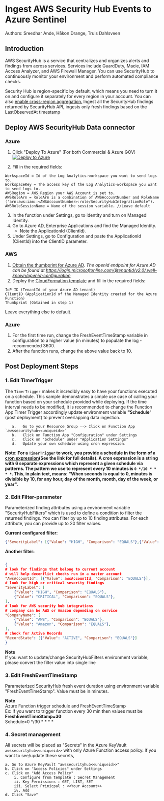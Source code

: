 # Ingest AWS Security Hub Events to Azure Sentinel

Authors: Sreedhar Ande, Håkon Drange, Truls Dahlsveen

## Introduction

AWS SecurityHub is a service that centralizes and organizes alerts and findings from across services. Services include GuardDuty, Macie, IAM Access Analyzer, and AWS Firewall Manager. You can use SecurityHub to continuously monitor your environment and perform automated compliance checks.  

Security Hub is region-specific by default, which means you need to turn it on and configure it separately for every region in your account. You can also [enable cross-region aggregation.](https://docs.aws.amazon.com/securityhub/latest/userguide/finding-aggregation.html)
Ingest all the SecurityHub findings returned by SecurityHub API, ingests only fresh findings based on the LastObservedAt timestamp

## Deploy AWS SecurityHub Data connector

### Azure

1. Click  "Deploy To Azure" (For both Commercial & Azure GOV)  
[![Deploy to Azure](https://aka.ms/deploytoazurebutton)](https://portal.azure.com/#create/Microsoft.Template/uri/https%3A%2F%2Fraw.githubusercontent.com%2FAzure%2FAzure-Sentinel%2Fmaster%2FDataConnectors%2FAWS-SecurityHubFindings%2Fazuredeploy_awssecurityhub.json)

2. Fill in the required fields:
```
WorkspaceId = Id of the Log Analytics-workspace you want to send logs to.
WorkspaceKey = The access key of the Log Analytics-workspace you want to send logs to.
AWSRegion = AWS Region your AWS Account is set to.
AWSRoleArn = RoleArn is a combination of AWSAccountNumber and RoleName ("arn:aws:iam::<AWSAccountNumber>:role/SecurityHubIntegrationRole").
AWSRoleSessionName = Name of the session variable. //Leave default
```
3. In the function under Settings, go to Identity and turn on Managed Identity.
4. Go to Azure AD, Enterprise Applications and find the Managed Identity. 
   * Note the ApplicationId (ClientId).
6. Under Settings, go to Configuration and paste the ApplicationId (ClientId) into the ClientID parameter.

### AWS

1. [Obtain the thumbprint for Azure AD](https://docs.aws.amazon.com/IAM/latest/UserGuide/id_roles_providers_create_oidc_verify-thumbprint.html).
*The openid endpoint for Azure AD can be found at https://login.microsoftonline.com/$tenantId/v2.0/.well-known/openid-configuration*
2. Deploy the [CloudFormation template](https://raw.githubusercontent.com/infernuxmonster/Azure-Sentinel/AWS-SecurityHub-AuthUpgrade/DataConnectors/AWS-SecurityHubFindings/CloudFormation.template.json) and fill in the required fields:
```
IdP ID (TenantId of your Azure AD tenant)
ClientID (ApplicationId of the Managed Identity created for the Azure Function)
Thumbprint (Obtained in step 1)
```
Leave everything else to default.

### Azure

1. For the first time run, change the FreshEventTimeStamp variable in configuration to a higher value (in minutes) to populate the log - recommended 3600.
2. After the function runs, change the above value back to 10.

## Post Deployment Steps

### 1. Edit TimerTrigger

The `TimerTrigger` makes it incredibly easy to have your functions executed on a schedule. This sample demonstrates a simple use case of calling your function based on your schedule provided while deploying. If the time interval needs to be modified, it is recommended to change the Function App Timer Trigger accordingly update environment variable **"Schedule**" (post deployment) to prevent overlapping data ingestion.

```
   a.	Go to your Resource Group --> Click on Function App `awssecurityhub<<uniqueid>>`
   b.	Click on Function App "Configuration" under Settings 
   c.	Click on "Schedule" under "Application Settings"
   d.	Update your own schedule using cron expression.
```

**Note: For a `TimerTrigger` to work, you provide a schedule in the form of a [cron expression](https://en.wikipedia.org/wiki/Cron#CRON_expression)(See the link for full details). A cron expression is a string with 6 separate expressions which represent a given schedule via patterns. The pattern we use to represent every 10 minutes is `0 */10 * * * *`. This, in plain text, means: "When seconds is equal to 0, minutes is divisible by 10, for any hour, day of the month, month, day of the week, or year".**
   
### 2. Edit Filter-parameter

Parameterized finding attributes using a environment variable "SecurityHubFilters" which is used to define a condition to filter the returned findings. You can filter by up to 10 finding attributes. For each attribute, you can provide up to 20 filter values.

**Current configured filter:**

 ```json 
 {"SeverityLabel": [{"Value": "HIGH", "Comparison": "EQUALS"},{"Value": "CRITICAL", "Comparison": "EQUALS"}],"RecordState": [{"Value": "ACTIVE", "Comparison": "EQUALS"}]}  
 ```
 
**Another filter:**

```json

{
# look for findings that belong to current account
# will help deconflict checks run in a master account
"AwsAccountId": [{"Value": awsAccountId, "Comparison": "EQUALS"}],
# look for high or critical severity findings
"SeverityLabel": [
	{"Value": "HIGH", "Comparison": "EQUALS"},
	{"Value": "CRITICAL", "Comparison": "EQUALS"},
],
# look for AWS security hub integrations
# company can be AWS or Amazon depending on service
"CompanyName": [
	{"Value": "AWS", "Comparison": "EQUALS"},
	{"Value": "Amazon", "Comparison": "EQUALS"},
],
# check for Active Records
"RecordState": [{"Value": "ACTIVE", "Comparison": "EQUALS"}]
}
```

**Note**  
If you want to update/change SecurityHubFilters environment variable, please convert the filter value into single line
   
### 3. Edit FreshEventTimeStamp

Parameterized SecurityHub fresh event duration using environment variable "FreshEventTimeStamp". Value must be in minutes.  
   
**Note**  
Azure Function trigger schedule and FreshEventTimeStamp  
Ex: If you want to trigger function every 30 min then values must be  
**FreshEventTimeStamp=30**  
Schedule=0 */30 * * * *  
   
      
### 4. Secret management

All secrets will be placed as "Secrets" in the Azure KeyVault `awssecurityhub<<uniqueid>>` with only Azure Function access policy. If you want to see/update these secrets,

```
a. Go to Azure KeyVault "awssecurityhub<<uniqueid>>"
b. Click on "Access Policies" under Settings
c. Click on "Add Access Policy"
	i. Configure from template : Secret Management
	ii. Key Permissions : GET, LIST, SET
	iii. Select Prinicpal : <<Your Account>>
	iv. Add
d. Click "Save"
```
